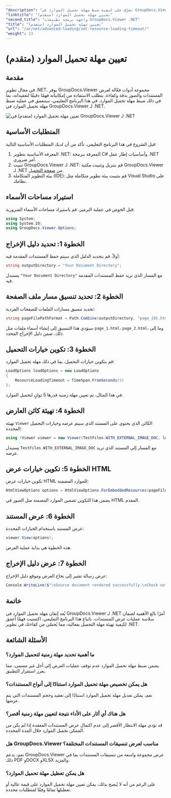 ```yaml
---
"description": "تعرّف على كيفية ضبط مهلة تحميل الموارد في GroupDocs.Viewer لـ .NET بكفاءة. أتقن عرض المستندات بدقة واستقرار."
"linktitle": "تعيين مهلة تحميل الموارد (متقدم)"
"second_title": "واجهة برمجة تطبيقات GroupDocs.Viewer .NET"
"title": "تعيين مهلة تحميل الموارد (متقدم)"
"url": "/ar/net/advanced-loading/set-resource-loading-timeout/"
"weight": 13
---
```


# تعيين مهلة تحميل الموارد (متقدم)

## مقدمة
في مجال تطوير .NET، يوفر GroupDocs.Viewer مجموعة أدوات فعّالة لعرض المستندات والصور بدقة وكفاءة. يتطلب الاستفادة من إمكانياته فهمًا دقيقًا لتعقيداته، بما في ذلك ضبط مهلة تحميل الموارد. في هذا البرنامج التعليمي، سنتعمق في عملية ضبط مهلة تحميل الموارد في GroupDocs.Viewer لـ .NET.

![تعيين مهلة تحميل الموارد (متقدم) في GroupDocs.Viewer لـ .NET](/viewer/advanced-loading/set-resource-loading-timeout-img.png)

## المتطلبات الأساسية
قبل الشروع في هذا البرنامج التعليمي، تأكد من أن لديك المتطلبات الأساسية التالية:
1. المعرفة الأساسية بتطوير .NET: المعرفة ببرمجة C# وأساسيات إطار عمل .NET أمر ضروري.
2. تثبيت GroupDocs.Viewer لـ .NET: قم بتنزيل وتثبيت مكتبة GroupDocs.Viewer لـ .NET من [صفحة التحميل](https://releases.groupdocs.com/viewer/net/).
3. بيئة التطوير المتكاملة (IDE): قم بتثبيت بيئة تطوير متكاملة مثل Visual Studio على نظامك.

## استيراد مساحات الأسماء
قبل الخوض في عملية الترميز، قم باستيراد مساحات الأسماء الضرورية:
```csharp
using System;
using System.IO;
using GroupDocs.Viewer.Options;
```

## الخطوة 1: تحديد دليل الإخراج
أولاً، قم بتحديد الدليل الذي سيتم حفظ المستندات المقدمة فيه:
```csharp
string outputDirectory = "Your Document Directory";
```
يستبدل `"Your Document Directory"` مع المسار الذي تريد حفظ المستندات المقدمة فيه.
## الخطوة 2: تحديد تنسيق مسار ملف الصفحة
تحديد تنسيق مسارات الملفات للصفحات الفردية:
```csharp
string pageFilePathFormat = Path.Combine(outputDirectory, "page_{0}.html");
```
سيؤدي هذا التنسيق إلى إنشاء أسماء ملفات مثل `page_1.html`، `page_2.html`، وما إلى ذلك، ضمن دليل الإخراج المحدد.
## الخطوة 3: تكوين خيارات التحميل
قم بتكوين خيارات التحميل، بما في ذلك مهلة تحميل الموارد:
```csharp
LoadOptions loadOptions = new LoadOptions
{
    ResourceLoadingTimeout = TimeSpan.FromSeconds(5)
};
```
في هذا المثال، تم تعيين مهلة زمنية قدرها 5 ثوانٍ لتحميل الموارد.
## الخطوة 4: تهيئة كائن العارض
تهيئة `Viewer` الكائن الذي يحتوي على المستند الذي سيتم عرضه وخيارات التحميل المحددة:
```csharp
using (Viewer viewer = new Viewer(TestFiles.WITH_EXTERNAL_IMAGE_DOC, loadOptions))
```
يستبدل `TestFiles.WITH_EXTERNAL_IMAGE_DOC` مع المسار إلى المستند الذي تريد عرضه.
## الخطوة 5: تكوين خيارات عرض HTML
تكوين خيارات عرض HTML للموارد المضمنة:
```csharp
HtmlViewOptions options = HtmlViewOptions.ForEmbeddedResources(pageFilePathFormat);
```
يضمن هذا التكوين تضمين الموارد المضمنة مثل الصور في HTML المقدم.
## الخطوة 6: عرض المستند
عرض المستند باستخدام الخيارات المحددة:
```csharp
viewer.View(options);
```
هذه الخطوة هي بداية عملية العرض.
## الخطوة 7: عرض دليل الإخراج
عرض رسالة تشير إلى نجاح العرض وموقع دليل الإخراج:
```csharp
Console.WriteLine($"\nSource document rendered successfully.\nCheck output in {outputDirectory}.");
```

## خاتمة
يُعد إتقان مهلة تحميل الموارد في GroupDocs.Viewer لـ .NET أمرًا بالغ الأهمية لضمان سلاسة عمليات عرض المستندات. باتباع هذا البرنامج التعليمي، اكتسبت فهمًا أعمق لكيفية تهيئة مهلة التحميل بفعالية، مما يُحسّن من كفاءتك في تطوير .NET.
## الأسئلة الشائعة
### ما أهمية تحديد مهلة زمنية لتحميل الموارد؟
يضمن ضبط مهلة تحميل الموارد عدم توقف عمليات العرض إلى أجل غير مسمى، مما يعزز استقرار التطبيق.
### هل يمكن تخصيص مهلة تحميل الموارد استنادًا إلى أنواع المستندات؟
نعم، يمكن تعديل مهلة تحميل الموارد استنادًا إلى تعقيد وحجم المستندات التي يتم عرضها.
### هل هناك أي آثار على الأداء نتيجة لتعيين مهلة زمنية أقصر؟
قد تؤدي مهلة الانتظار الأقصر إلى عدم اكتمال عرض المستندات المعقدة إذا لم يكن من الممكن تحميل الموارد خلال المدة المحددة.
### هل GroupDocs.Viewer مناسب لعرض تنسيقات المستندات المختلفة؟
نعم، يدعم GroupDocs.Viewer عرض مجموعة واسعة من تنسيقات المستندات بما في ذلك PDF وDOCX وXLSX والمزيد.
### هل يمكن تعطيل مهلة تحميل الموارد؟
على الرغم من أنه لا يُنصح بذلك، يمكن تعيين مهلة تحميل الموارد على قيمة عالية أو تعطيلها تمامًا وفقًا لمتطلبات محددة.